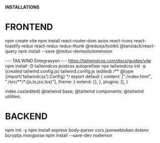 **INSTALLATIONS**

# FRONTEND

npm create vite
npm install react-router-dom axios react-icons react-toastify redux react-redux redux-thunk @reduxjs/toolkit @tanstack/react-query
npm install --save @redux-devtools/extension

--- TAILWIND Entegrasyon ---
https://tailwindcss.com/docs/guides/vite
npm install -D tailwindcss postcss autoprefixer
npx tailwindcss init -p (created tailwind.config.js)
tailwind.config.js (edited)
/** @type {import('tailwindcss').Config} \*/
export default {
content: ["./index.html", "./src/**/\*.{js,ts,jsx,tsx}"],
theme: {
extend: {},
},
plugins: [],
}

index.css(edited)
@tailwind base;
@tailwind components;
@tailwind utilities;

# BACKEND

npm init -y
npm install express body-parser cors jsonwebtoken dotenv bcryptjs mongoose
npm install --save-dev nodemon
